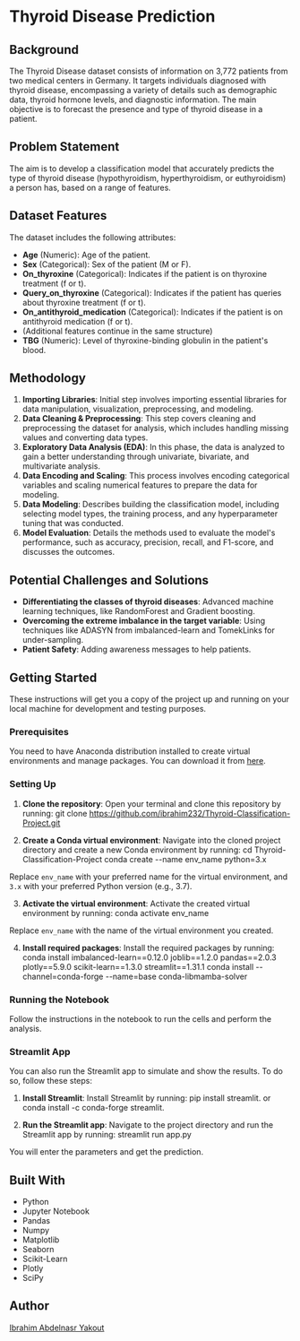 # Thyroid Disease Prediction

## Background

The Thyroid Disease dataset consists of information on 3,772 patients from two medical centers in Germany. It targets individuals diagnosed with thyroid disease, encompassing a variety of details such as demographic data, thyroid hormone levels, and diagnostic information. The main objective is to forecast the presence and type of thyroid disease in a patient.

## Problem Statement

The aim is to develop a classification model that accurately predicts the type of thyroid disease (hypothyroidism, hyperthyroidism, or euthyroidism) a person has, based on a range of features.

## Dataset Features

The dataset includes the following attributes:

- **Age** (Numeric): Age of the patient.
- **Sex** (Categorical): Sex of the patient (M or F).
- **On_thyroxine** (Categorical): Indicates if the patient is on thyroxine treatment (f or t).
- **Query_on_thyroxine** (Categorical): Indicates if the patient has queries about thyroxine treatment (f or t).
- **On_antithyroid_medication** (Categorical): Indicates if the patient is on antithyroid medication (f or t).
- (Additional features continue in the same structure)
- **TBG** (Numeric): Level of thyroxine-binding globulin in the patient's blood.

## Methodology

1. **Importing Libraries**: Initial step involves importing essential libraries for data manipulation, visualization, preprocessing, and modeling.
2. **Data Cleaning & Preprocessing**: This step covers cleaning and preprocessing the dataset for analysis, which includes handling missing values and converting data types.
3. **Exploratory Data Analysis (EDA)**: In this phase, the data is analyzed to gain a better understanding through univariate, bivariate, and multivariate analysis.
4. **Data Encoding and Scaling**: This process involves encoding categorical variables and scaling numerical features to prepare the data for modeling.
5. **Data Modeling**: Describes building the classification model, including selecting model types, the training process, and any hyperparameter tuning that was conducted.
6. **Model Evaluation**: Details the methods used to evaluate the model's performance, such as accuracy, precision, recall, and F1-score, and discusses the outcomes.

## Potential Challenges and Solutions

- **Differentiating the classes of thyroid diseases**: Advanced machine learning techniques, like RandomForest and Gradient boosting.
- **Overcoming the extreme imbalance in the target variable**: Using techniques like ADASYN from imbalanced-learn and TomekLinks for under-sampling.
- **Patient Safety**: Adding awareness messages to help patients.

## Getting Started

These instructions will get you a copy of the project up and running on your local machine for development and testing purposes.

### Prerequisites

You need to have Anaconda distribution installed to create virtual environments and manage packages. You can download it from [here](https://www.anaconda.com/products/distribution).

### Setting Up

1. **Clone the repository**: Open your terminal and clone this repository by running:
git clone https://github.com/ibrahim232/Thyroid-Classification-Project.git

2. **Create a Conda virtual environment**: Navigate into the cloned project directory and create a new Conda environment by running:
cd Thyroid-Classification-Project
conda create --name env_name python=3.x

Replace `env_name` with your preferred name for the virtual environment, and `3.x` with your preferred Python version (e.g., 3.7).

3. **Activate the virtual environment**: Activate the created virtual environment by running:
conda activate env_name

Replace `env_name` with the name of the virtual environment you created.

4. **Install required packages**: Install the required packages by running:
conda install imbalanced-learn==0.12.0 joblib==1.2.0 pandas==2.0.3 plotly==5.9.0 scikit-learn==1.3.0 streamlit==1.31.1
conda install --channel=conda-forge --name=base conda-libmamba-solver


### Running the Notebook

Follow the instructions in the notebook to run the cells and perform the analysis.

### Streamlit App

You can also run the Streamlit app to simulate and show the results. To do so, follow these steps:

1. **Install Streamlit**: Install Streamlit by running:
pip install streamlit.
or
conda install -c conda-forge streamlit.

2. **Run the Streamlit app**: Navigate to the project directory and run the Streamlit app by running:
streamlit run app.py

You will enter the parameters and get the prediction.

## Built With

- Python
- Jupyter Notebook
- Pandas
- Numpy
- Matplotlib
- Seaborn
- Scikit-Learn
- Plotly
- SciPy

## Author

[Ibrahim Abdelnasr Yakout](https://github.com/ibrahim232)



